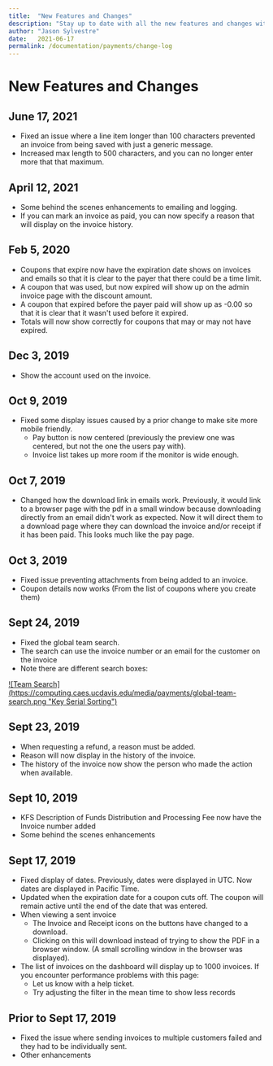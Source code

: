 ```yaml
---
title:  "New Features and Changes"
description: "Stay up to date with all the new features and changes within Payments."
author: "Jason Sylvestre"
date:   2021-06-17
permalink: /documentation/payments/change-log
---
```


# New Features and Changes

## June 17, 2021
* Fixed an issue where a line item longer than 100 characters prevented an invoice from being saved with just a generic message.
* Increased max length to 500 characters, and you can no longer enter more that that maximum.

## April 12, 2021
* Some behind the scenes enhancements to emailing and logging.
* If you can mark an invoice as paid, you can now specify a reason that will display on the invoice history.

## Feb 5, 2020
* Coupons that expire now have the expiration date shows on invoices and emails so that it is clear to the payer that there could be a time limit.
* A coupon that was used, but now expired will show up on the admin invoice page with the discount amount.
* A coupon that expired before the payer paid will show up as -0.00 so that it is clear that it wasn't used before it expired.
* Totals will now show correctly for coupons that may or may not have expired.

## Dec 3, 2019
* Show the account used on the invoice.

## Oct 9, 2019
* Fixed some display issues caused by a prior change to make site more mobile friendly.
  * Pay button is now centered (previously the preview one was centered, but not the one the users pay with).
  * Invoice list takes up more room if the monitor is wide enough.

## Oct 7, 2019
* Changed how the download link in emails work. Previously, it would link to a browser page with the pdf in a small window because downloading directly from an email didn't work as expected. Now it will direct them to a download page where they can download the invoice and/or receipt if it has been paid. This looks much like the pay page.

## Oct 3, 2019
* Fixed issue preventing attachments from being added to an invoice.
* Coupon details now works (From the list of coupons where you create them)

## Sept 24, 2019
* Fixed the global team search.
* The search can use the invoice number or an email for the customer on the invoice
* Note there are different search boxes:

<a data-toggle="lightbox" href="/media/payments/global-team-search.png">
![Team Search](https://computing.caes.ucdavis.edu/media/payments/global-team-search.png "Key Serial Sorting")
</a>

## Sept 23, 2019
* When requesting a refund, a reason must be added.
* Reason will now display in the history of the invoice.
* The history of the invoice now show the person who made the action when available.

## Sept 10, 2019
* KFS Description of Funds Distribution and Processing Fee now have the Invoice number added
* Some behind the scenes enhancements

## Sept 17, 2019
* Fixed display of dates. Previously, dates were displayed in UTC. Now dates are displayed in Pacific Time.
* Updated when the expiration date for a coupon cuts off. The coupon will remain active until the end of the date that was entered.
* When viewing a sent invoice
  * The Invoice and Receipt icons on the buttons have changed to a download.
  * Clicking on this will download instead of trying to show the PDF in a browser window. (A small scrolling window in the browser was displayed).
* The list of invoices on the dashboard will display up to 1000 invoices. If you encounter performance problems with this page:
  * Let us know with a help ticket.
  * Try adjusting the filter in the mean time to show less records

## Prior to Sept 17, 2019
* Fixed the issue where sending invoices to multiple customers failed and they had to be individually sent.
* Other enhancements
